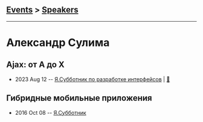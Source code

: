 ## [Events](../README.md) > [Speakers](../speakers.md)
---

# Александр Сулима

## Ajax: от A до X
- 2023 Aug 12 -- [Я.Субботник по разработке интерфейсов](https://youtu.be/ML1H_MHChlQ)  | [:notebook:](https://disk.yandex.ru/i/nI64NinhFPjMHA)  
## Гибридные мобильные приложения
- 2016 Oct 08 -- [Я.Субботник](https://events.yandex.ru/lib/talks/4116/)    
